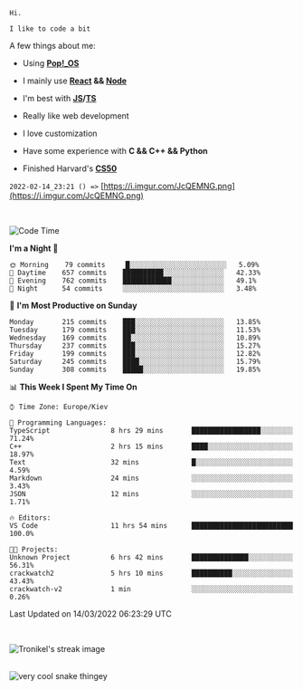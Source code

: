 ```
Hi.

I like to code a bit
```

A few things about me:

-   Using **[Pop!\_OS](https://pop.system76.com/)**

-   I mainly use **[React](https://reactjs.org/) && [Node](https://nodejs.org/en/)**

-   I'm best with **[JS](https://www.javascript.com/)/[TS](https://www.typescriptlang.org/)**

-   Really like web development

-   I love customization

-   Have some experience with **C && C++ && Python**

-   Finished Harvard's **[CS50](https://cs50.harvard.edu)**

`2022-02-14_23:21 () =>` [https://i.imgur.com/JcQEMNG.png](https://i.imgur.com/JcQEMNG.png)

<br>

<!--START_SECTION:waka-->
![Code Time](http://img.shields.io/badge/Code%20Time-422%20hrs%2027%20mins-blue)

**I'm a Night 🦉** 

```text
🌞 Morning    79 commits     █░░░░░░░░░░░░░░░░░░░░░░░░   5.09% 
🌆 Daytime    657 commits    ██████████░░░░░░░░░░░░░░░   42.33% 
🌃 Evening    762 commits    ████████████░░░░░░░░░░░░░   49.1% 
🌙 Night      54 commits     ░░░░░░░░░░░░░░░░░░░░░░░░░   3.48%

```
📅 **I'm Most Productive on Sunday** 

```text
Monday       215 commits    ███░░░░░░░░░░░░░░░░░░░░░░   13.85% 
Tuesday      179 commits    ███░░░░░░░░░░░░░░░░░░░░░░   11.53% 
Wednesday    169 commits    ██░░░░░░░░░░░░░░░░░░░░░░░   10.89% 
Thursday     237 commits    ███░░░░░░░░░░░░░░░░░░░░░░   15.27% 
Friday       199 commits    ███░░░░░░░░░░░░░░░░░░░░░░   12.82% 
Saturday     245 commits    ████░░░░░░░░░░░░░░░░░░░░░   15.79% 
Sunday       308 commits    █████░░░░░░░░░░░░░░░░░░░░   19.85%

```


📊 **This Week I Spent My Time On** 

```text
⌚︎ Time Zone: Europe/Kiev

💬 Programming Languages: 
TypeScript               8 hrs 29 mins       █████████████████░░░░░░░░   71.24% 
C++                      2 hrs 15 mins       ████░░░░░░░░░░░░░░░░░░░░░   18.97% 
Text                     32 mins             █░░░░░░░░░░░░░░░░░░░░░░░░   4.59% 
Markdown                 24 mins             ░░░░░░░░░░░░░░░░░░░░░░░░░   3.43% 
JSON                     12 mins             ░░░░░░░░░░░░░░░░░░░░░░░░░   1.71%

🔥 Editors: 
VS Code                  11 hrs 54 mins      █████████████████████████   100.0%

🐱‍💻 Projects: 
Unknown Project          6 hrs 42 mins       ██████████████░░░░░░░░░░░   56.31% 
crackwatch2              5 hrs 10 mins       ██████████░░░░░░░░░░░░░░░   43.43% 
crackwatch-v2            1 min               ░░░░░░░░░░░░░░░░░░░░░░░░░   0.26%

```


 Last Updated on 14/03/2022 06:23:29 UTC
<!--END_SECTION:waka-->

<br>

<p><img align="center" src="https://github-readme-streak-stats.herokuapp.com/?user=Trunkelis&theme=dark" alt="Tronikel's streak image" /></p>

<br>

<img title="" src="https://raw.githubusercontent.com/Trunkelis/Trunkelis/output/github-contribution-grid-snake.svg" alt="very cool snake thingey" data-align="left">
